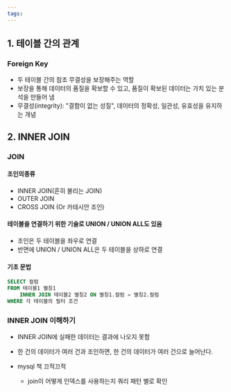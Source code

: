 ```yaml
---
tags:
---
```

## 1. 테이블 간의 관계
### Foreign Key
- 두 테이블 간의 참조 무결성을 보장해주는 역할
- 보장을 통해 데이터의 품질을 확보할 수 있고, 품질이 확보된 데이터는 가치 있는 분석을 만들어 냄
- 무결성(integrity): "결함이 없는 성질", 데이터의 정확성, 일관성, 유효성을 유지하는 개념

## 2. INNER JOIN
### JOIN
#### 조인의종류
- INNER JOIN(흔히 불리는 JOIN)
- OUTER JOIN
- CROSS JOIN (Or 카테시안 조인)
#### 테이블을 연결하기 위한 기술로 UNION / UNION ALL도 있음
- 조인은 두 테이블을 좌우로 연결
- 반면에 UNION / UNION ALL은 두 테이블을 상하로 연결
#### 기초 문법
``` sql
SELECT 컬럼
FROM 테이블1 별칭1
	INNER JOIN 테이블2 별칭2 ON 별칭1.컬럼 = 별칭2.컬럼
WHERE 각 테이블의 필터 조건
```
### INNER JOIN 이해하기
- INNER JOIN에 실패한 데이터는 결과에 나오지 못함
- 한 건의 데이터가 여러 건과 조인하면, 한 건의 데이터가 여러 건으로 늘어난다.


- mysql 책 끄적끄적 
	- join이 어떻게 인덱스를 사용하는지 쿼리 패턴 별로 확인
